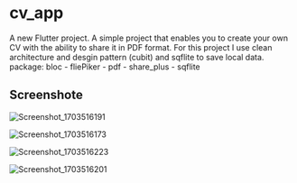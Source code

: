 # cv_app

A new Flutter project.
A simple project that enables you to create your own CV with the ability to share it in PDF format.
 For this project I use clean architecture and desgin pattern (cubit) and sqflite to save local data.
package: bloc - fliePiker - pdf - share_plus - sqflite

## Screenshote 

![Screenshot_1703516191](https://github.com/malknany/Resume_App/assets/73651294/42e40394-c189-4109-9c69-225556026506)

![Screenshot_1703516173](https://github.com/malknany/Resume_App/assets/73651294/79722b38-d546-4f58-b244-e20f34288683)

![Screenshot_1703516223](https://github.com/malknany/Resume_App/assets/73651294/4c7ca92e-0e62-4f1c-b075-784c2899eefd)

![Screenshot_1703516201](https://github.com/malknany/Resume_App/assets/73651294/728effc6-3bea-4edc-bbb4-5d5bb5577128)
